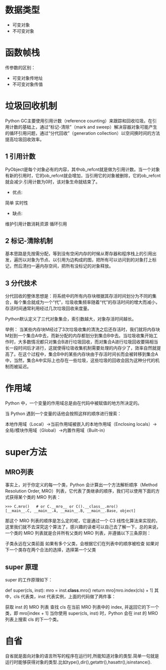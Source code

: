 # 数据类型
- 可变对象
- 不可变对象

# 函数帧栈
传参数的区别：
- 可变对象传地址
- 不可变对象传值

# 垃圾回收机制
Python GC主要使用引用计数（reference counting）来跟踪和回收垃圾。在引用计数的基础上，通过“标记-清除”（mark and sweep）解决容器对象可能产生的循环引用问题，通过“分代回收”（generation collection）以空间换时间的方法提高垃圾回收效率。

## 1 引用计数

PyObject是每个对象必有的内容，其中ob_refcnt就是做为引用计数。当一个对象有新的引用时，它的ob_refcnt就会增加，当引用它的对象被删除，它的ob_refcnt就会减少.引用计数为0时，该对象生命就结束了。

- 优点:

简单
实时性
- 缺点:

维护引用计数消耗资源
循环引用
## 2 标记-清除机制

基本思路是先按需分配，等到没有空闲内存的时候从寄存器和程序栈上的引用出发，遍历以对象为节点、以引用为边构成的图，把所有可以访问到的对象打上标记，然后清扫一遍内存空间，把所有没标记的对象释放。

## 3 分代技术

分代回收的整体思想是：将系统中的所有内存块根据其存活时间划分为不同的集合，每个集合就成为一个“代”，垃圾收集频率随着“代”的存活时间的增大而减小，存活时间通常利用经过几次垃圾回收来度量。

Python默认定义了三代对象集合，索引数越大，对象存活时间越长。

举例： 当某些内存块M经过了3次垃圾收集的清洗之后还存活时，我们就将内存块M划到一个集合A中去，而新分配的内存都划分到集合B中去。当垃圾收集开始工作时，大多数情况都只对集合B进行垃圾回收，而对集合A进行垃圾回收要隔相当长一段时间后才进行，这就使得垃圾收集机制需要处理的内存少了，效率自然就提高了。在这个过程中，集合B中的某些内存块由于存活时间长而会被转移到集合A中，当然，集合A中实际上也存在一些垃圾，这些垃圾的回收会因为这种分代的机制而被延迟。

# 作用域
Python 中，一个变量的作用域总是由在代码中被赋值的地方所决定的。

当 Python 遇到一个变量的话他会按照这样的顺序进行搜索：

本地作用域（Local）→当前作用域被嵌入的本地作用域（Enclosing locals）→全局/模块作用域（Global）→内置作用域（Built-in）

# super方法
## MRO列表
事实上，对于你定义的每一个类，Python 会计算出一个方法解析顺序（Method Resolution Order, MRO）列表，它代表了类继承的顺序，我们可以使用下面的方式获得某个类的 MRO 列表：


```
>>> C.mro()   # or C.__mro__ or C().__class__.mro()
[__main__.C, __main__.A, __main__.B, __main__.Base, object]
```

那这个 MRO 列表的顺序是怎么定的呢，它是通过一个 C3 线性化算法来实现的，这里我们就不去深究这个算法了，感兴趣的读者可以自己去了解一下，总的来说，一个类的 MRO 列表就是合并所有父类的 MRO 列表，并遵循以下三条原则：

子类永远在父类前面
如果有多个父类，会根据它们在列表中的顺序被检查
如果对下一个类存在两个合法的选择，选择第一个父类

## super 原理

super 的工作原理如下：

def super(cls, inst):
    mro = inst.__class__.mro()
    return mro[mro.index(cls) + 1]
其中，cls 代表类，inst 代表实例，上面的代码做了两件事：

获取 inst 的 MRO 列表
查找 cls 在当前 MRO 列表中的 index, 并返回它的下一个类，即 mro[index + 1]
当你使用 super(cls, inst) 时，Python 会在 inst 的 MRO 列表上搜索 cls 的下一个类。

# 自省
自省就是面向对象的语言所写的程序在运行时,所能知道对象的类型.简单一句就是运行时能够获得对象的类型.比如type(),dir(),getattr(),hasattr(),isinstance().
